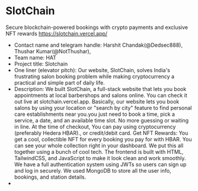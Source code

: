 # SlotChain
Secure blockchain-powered bookings with crypto payments and exclusive NFT rewards
https://slotchain.vercel.app/


* Contact name and telegram handle: Harshit Chandak(@Dedsec888), Thushar Kumar(@NotThushar), 
* Team name: HAT
* Project title: Slotchain
* One liner (elevator pitch): Our website, SlotChain, solves India's frustrating salon booking problem while making cryptocurrency a practical and simple part of daily life.
* Description: We built SlotChain, a full-stack website that lets you book appointments at local barbershops and salons online. You can check it out live at slotchain.vercel.app.
Basically, our website lets you book salons by using your location or "search by city" feature to find personal care establishments near you.you just need to book a time, pick a service, a date, and an available time slot. No more guessing or waiting in line.
At the time of checkout, You can pay using cryptocurrency (preferably Hedera HBAR)., or credit/debit card.
Get NFT Rewards: You get a cool, collectible NFT for every booking you pay for with HBAR. You can see your whole collection right in your dashboard.
We put this all together using a bunch of cool tech. The frontend is built with HTML, TailwindCSS, and JavaScript to make it look clean and work smoothly.
We have a full authentication system using JWTs so users can sign up and log in securely.
We used MongoDB to store all the user info, bookings, and station details.
* 
